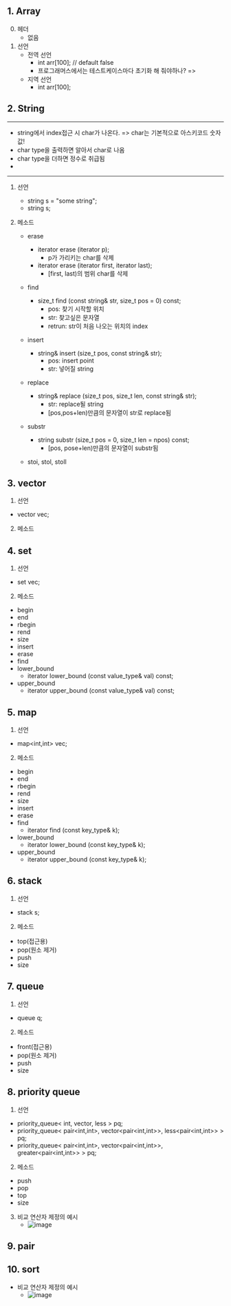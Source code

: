 ## 1. Array

0.  헤더
    * 없음
2.  선언
    * 전역 선언
      *  int arr[100]; // default false
      *  프로그래머스에서는 테스트케이스마다 초기화 해 줘야하나? =>
    * 지역 선언
      * int arr[100];

## 2. String
-----------------------
* string에서 index접근 시 char가 나온다. => char는 기본적으로 아스키코드 숫자 값!
* char type을 출력하면 알아서 char로 나옴
* char type을 더하면 정수로 취급됨   
*
-----------------------

1.  선언
    * string s = "some string";
    * string s;

2.  메소드
    * erase
      * iterator erase (iterator p);
         * p가 가리키는 char를 삭제 
      * iterator erase (iterator first, iterator last);
         * [first, last)의 범위 char를 삭제 
    * find
      * size_t find (const string& str, size_t pos = 0) const;
         * pos: 찾기 시작할 위치
         * str: 찾고싶은 문자열
         * retrun: str이 처음 나오는 위치의 index
          
    * insert
      *  string& insert (size_t pos, const string& str);
         * pos: insert point
         * str: 넣어질 string
    * replace
      * string& replace (size_t pos,  size_t len,  const string& str);
         * str: replace될 string
         * [pos,pos+len)만큼의 문자열이 str로 replace됨
       
    * substr
      * string substr (size_t pos = 0, size_t len = npos) const;
         * [pos, pose+len)만큼의 문자열이 substr됨
         
    * stoi, stol, stoll
    

## 3. vector

1.  선언 
   * vector<int> vec;
   
2.  메소드

## 4. set 
1.  선언 
   * set<int> vec;
   
2.  메소드
   * begin
   * end
   * rbegin
   * rend
   * size
   * insert
   * erase
   * find
   * lower_bound
      * iterator lower_bound (const value_type& val) const;
   * upper_bound
      * iterator upper_bound (const value_type& val) const; 

## 5. map
1.  선언 
   * map<int,int> vec;
   
2.  메소드
   * begin
   * end
   * rbegin
   * rend
   * size
   * insert
   * erase
   * find
      * iterator find (const key_type& k); 
   * lower_bound
      * iterator lower_bound (const key_type& k);
   * upper_bound
      * iterator upper_bound (const key_type& k);

## 6. stack

1.  선언 
   * stack<int> s;
   
2.  메소드
   * top(접근용)
   * pop(원소 제거)
   * push
   * size
 


## 7. queue
1.  선언 
   * queue<int> q;
   
2.  메소드
   * front(접근용)
   * pop(원소 제거)
   * push
   * size

## 8. priority queue
1.  선언 
   * priority_queue< int, vector<int>, less<int> > pq;
   * priority_queue< pair<int,int>, vector<pair<int,int>>, less<pair<int,int>> > pq;
   * priority_queue< pair<int,int>, vector<pair<int,int>>, greater<pair<int,int>> > pq;

2.  메소드
   * push
   * pop
   * top
   * size
3. 비교 연산자 제정의 예시
   * ![image](https://user-images.githubusercontent.com/41561652/115808590-b1e12680-a425-11eb-939a-df0cc7c24fe0.png)


## 9. pair

## 10. sort
* 비교 연산자 제정의 예시
   * ![image](https://user-images.githubusercontent.com/41561652/115807833-4d719780-a424-11eb-8acb-266d140202e0.png)
